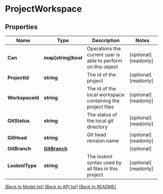 # ProjectWorkspace

## Properties

Name | Type | Description | Notes
------------ | ------------- | ------------- | -------------
**Can** | **map[string]bool** | Operations the current user is able to perform on this object | [optional] [readonly] 
**ProjectId** | **string** | The id of the project | [optional] [readonly] 
**WorkspaceId** | **string** | The id of the local workspace containing the project files | [optional] [readonly] 
**GitStatus** | **string** | The status of the local git directory | [optional] [readonly] 
**GitHead** | **string** | Git head revision name | [optional] [readonly] 
**GitBranch** | [**GitBranch**](GitBranch.md) |  | [optional] 
**LookmlType** | **string** | The lookml syntax used by all files in this project | [optional] [readonly] 

[[Back to Model list]](../README.md#documentation-for-models) [[Back to API list]](../README.md#documentation-for-api-endpoints) [[Back to README]](../README.md)


